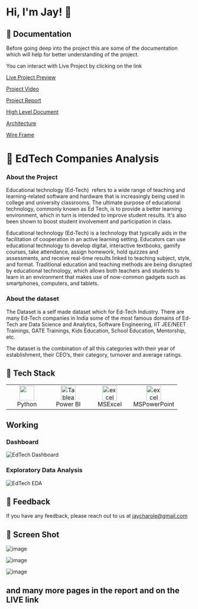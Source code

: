 # Hi, I'm Jay! 👋

## 🚀 Documentation

Before going deep into the project this are some of the documentation which will help for better understanding of the project. 

You can interact with Live Project by clicking on the link 

[Live Project Preview](https://app.powerbi.com/reportEmbed?reportId=ec315acc-7d7d-46bc-ab52-fee02ef4d976&autoAuth=true&ctid=b5dcae3e-19c6-484f-9600-62495beccb05&config=eyJjbHVzdGVyVXJsIjoiaHR0cHM6Ly93YWJpLXdlc3QtdXMtZC1wcmltYXJ5LXJlZGlyZWN0LmFuYWx5c2lzLndpbmRvd3MubmV0LyJ9) 

[Project Video](https://youtu.be/R-VNhLwEgUY)

[Project Report](https://github.com/Jaycharole/EdTech-Company-Analysis/blob/main/Documentation/EdTech%20Companies%20Report.pdf)

[High Level Document](https://github.com/Jaycharole/EdTech-Company-Analysis/blob/main/Documentation/EdTech%20Analysis%20-%20High%20Level%20Document%20(HLD).pdf)

[Architecture](https://github.com/Jaycharole/EdTech-Company-Analysis/blob/main/Documentation/EduTech%20Analysis%20Architecture%20Document.pdf)

[Wire Frame](https://github.com/Jaycharole/EdTech-Company-Analysis/blob/main/Documentation/EdTech%20Wireframe.pdf)

# 🚀 EdTech Companies Analysis

### About the Project

Educational technology (Ed-Tech)  refers to a wide range of teaching and learning-related software and hardware that is increasingly being used in college and university classrooms. The ultimate purpose of educational technology, commonly known as Ed Tech, is to provide a better learning environment, which in turn is intended to improve student results. It's also been shown to boost student involvement and participation in class.

Educational technology (Ed-Tech) is a technology that typically aids in the facilitation of cooperation in an active learning setting. Educators can use educational technology to develop digital, interactive textbooks, gamify courses, take attendance, assign homework, hold quizzes and assessments, and receive real-time results linked to teaching subject, style, and format. Traditional education and teaching methods are being disrupted by educational technology, which allows both teachers and students to learn in an environment that makes use of now-common gadgets such as smartphones, computers, and tablets.


### About the dataset

The Dataset is a self made dataset which for Ed-Tech Industry. There are many Ed-Tech companies in India some of the most famous domains of Ed-Tech are Data Science and Analytics, Software Engineering, IIT JEE/NEET Trainings, GATE Trainings, Kids Education, School Education, Mentorship, etc.

The dataset is the combination of all this categories with their year of establishment, their CEO’s, their category, turnover and average ratings.


## 🚀 Tech Stack

<table align="center">
  <tr>
    <td align="center" width="96">
     <a href="#" target="_blank">
      <img loading="lazy" src="https://upload.wikimedia.org/wikipedia/commons/thumb/c/c3/Python-logo-notext.svg/2048px-Python-logo-notext.svg.png" width="40" height="40"/> 
    </a>
    <br/>Python
   </td>
   <td align="center" width="96">
      <a href="#">
        <a href="https://www.python.org" target="_blank"> <img loading="lazy" src="https://static.wikia.nocookie.net/logopedia/images/8/8c/Kisspng-power-bi-business-intelligence-microsoft-azure-mic-office-365-d-nieuwe-cloud-omgeving-dynamics-on-5be7b365088c80.991032501541911397035.png/revision/latest/scale-to-width-down/1504?cb=20200213050332" alt="Tableau" width="40" height="40"/>
      </a>
      <br>Power BI
    </td>
   <td align="center" width="96">
    <a href="#" target="_blank"> 
     <img loading="lazy" src="https://webobjects2.cdw.com/is/image/CDW/5300125?$product-main$" alt="excel" width="40" height="40"/>
    </a>
    <br/>MSExcel
   </td>
   <td align="center" width="96">
      <a href="#">
        <a href="https://www.python.org" target="_blank"> <img loading="lazy" src="https://i.pcmag.com/imagery/reviews/00InVWTsLrQWxxCpsQMKFcl-5.1569482071.fit_scale.size_760x427.jpg" alt="excel" width="40" height="40"/>
      </a>
      <br>MSPowerPoint
    </td>
  </tr>
</table>

## Working

### Dashboard

![EdTech Dashboard](https://user-images.githubusercontent.com/49811782/173003669-4082405a-107f-4280-9aa5-7958fb0ba0dd.gif)

### Exploratory Data Analysis

![EdTech EDA](https://user-images.githubusercontent.com/49811782/173003700-9cca72d1-736e-421a-a487-8dc483f11e5d.gif)

## 🚀 Feedback

If you have any feedback, please reach out to us at jaycharole@gmail.com

## 🚀 Screen Shot

![image](https://user-images.githubusercontent.com/49811782/172945187-0e05c151-7f5d-49bf-9044-4fdcefd9574c.png)

![image](https://user-images.githubusercontent.com/49811782/172945233-bf013dbe-7d0b-49cf-ad78-fd9c23607dde.png)

![image](https://user-images.githubusercontent.com/49811782/172945273-23fa1f1c-2455-4c1e-80ff-682ac9448450.png)

## and many more pages in the report and on the LIVE link
